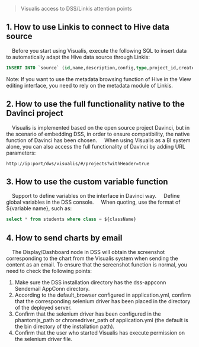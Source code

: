 > Visualis access to DSS/Linkis attention points

## 1. How to use Linkis to connect to Hive data source

&nbsp;&nbsp;&nbsp;&nbsp;Before you start using Visualis, execute the following SQL to insert data to automatically adapt the Hive data source through Linkis:

````sql
INSERT INTO `source` (id,name,description,config,type,project_id,create_by,create_time,update_by,update_time,parent_id,full_parent_id,is_folder,`index`) VALUES(1,'hiveDataSource','','{" parameters":"","password":"","url":"test","username":"hiveDataSource-token"}','hive',-1,null,null,null,null,null, null,null,null);

````
Note: If you want to use the metadata browsing function of Hive in the View editing interface, you need to rely on the metadata module of Linkis.

## 2. How to use the full functionality native to the Davinci project

&nbsp;&nbsp;&nbsp;&nbsp;Visualis is implemented based on the open source project Davinci, but in the scenario of embedding DSS, in order to ensure compatibility, the native function of Davinci has been chosen.
&nbsp;&nbsp;&nbsp;&nbsp;When using Visualis as a BI system alone, you can also access the full functionality of Davinci by adding URL parameters:
````url
http://ip:port/dws/visualis/#/projects?withHeader=true
````

## 3. How to use the custom variable function

&nbsp;&nbsp;&nbsp;&nbsp;Support to define variables on the interface in Davinci way.
&nbsp;&nbsp;&nbsp;&nbsp;Define global variables in the DSS console.
&nbsp;&nbsp;&nbsp;&nbsp;When quoting, use the format of ${variable name}, such as:
````sql
select * from students where class = ${className}
````

## 4. How to send charts by email

&nbsp;&nbsp;&nbsp;&nbsp;The Display/Dashboard node in DSS will obtain the screenshot corresponding to the chart from the Visualis system when sending the content as an email. To ensure that the screenshot function is normal, you need to check the following points:
1. Make sure the DSS installation directory has the dss-appconn Sendemail AppConn directory.
1. According to the default_browser configured in application.yml, confirm that the corresponding selenium driver has been placed in the directory of the deployed server.
1. Confirm that the selenium driver has been configured in the phantomjs_path or chromedriver_path of application.yml (the default is the bin directory of the installation path).
1. Confirm that the user who started Visualis has execute permission on the selenium driver file.